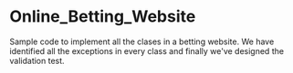 # Online_Betting_Website
Sample code to implement all the clases in a betting website. 
We have identified all the exceptions in every class and finally we've designed the validation test. 
